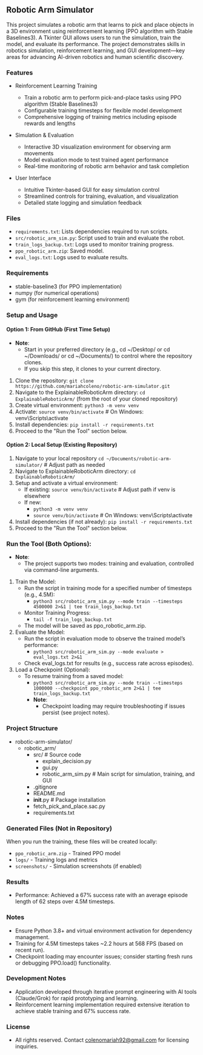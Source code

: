 ## Robotic Arm Simulator 
This project simulates a robotic arm that learns to pick and place objects in a 3D environment using reinforcement learning (PPO algorithm with Stable Baselines3). A Tkinter GUI allows users to run the simulation, train the model, and evaluate its performance. The project demonstrates skills in robotics simulation, reinforcement learning, and GUI development—key areas for advancing AI-driven robotics and human scientific discovery.

### Features
- Reinforcement Learning Training
  - Train a robotic arm to perform pick-and-place tasks using PPO algorithm (Stable Baselines3)
  - Configurable training timesteps for flexible model development
  - Comprehensive logging of training metrics including episode rewards and lengths

- Simulation & Evaluation
  - Interactive 3D visualization environment for observing arm movements
  - Model evaluation mode to test trained agent performance
  - Real-time monitoring of robotic arm behavior and task completion

- User Interface
  - Intuitive Tkinter-based GUI for easy simulation control
  - Streamlined controls for training, evaluation, and visualization
  - Detailed state logging and simulation feedback

### Files
- `requirements.txt`: Lists dependencies required to run scripts.
- `src/robotic_arm_sim.py`: Script used to train and evaluate the robot.
- `train_logs_backup.txt`: Logs used to monitor training progress.
- `ppo_robotic_arm.zip`: Saved model.
- `eval_logs.txt`: Logs used to evaluate results. 

### Requirements 
- stable-baseline3 (for PPO implementation)
- numpy (for numerical operations)
- gym (for reinforcement learning environment)

### Setup and Usage
#### Option 1: From GitHub (First Time Setup)
- **Note**:
  - Start in your preferred directory (e.g., cd ~/Desktop/ or cd ~/Downloads/ or cd ~/Documents/) to control where the repository clones. 
  - If you skip this step, it clones to your current directory.
1. Clone the repository: `git clone https://github.com/mariahcoleno/robotic-arm-simulator.git`
2. Navigate to the ExplainableRoboticArm directory: `cd ExplainableRoboticArm/` (from the root of your cloned repository)
3. Create virtual environment: `python3 -m venv venv`
4. Activate: `source venv/bin/activate` # On Windows: venv\Scripts\activate
5. Install dependencies: `pip install -r requirements.txt`
6. Proceed to the "Run the Tool" section below.

#### Option 2: Local Setup (Existing Repository)
1. Navigate to your local repository `cd ~/Documents/robotic-arm-simulator/` # Adjust path as needed
2. Navigate to ExplainableRoboticArm directory: `cd ExplainableRoboticArm/`
3. Setup and activate a virtual environment:
   - If existing: `source venv/bin/activate` # Adjust path if venv is elsewhere
   - If new:
     - `python3 -m venv venv`
     - `source venv/bin/activate` # On Windows: venv\Scripts\activate
4. Install dependencies (if not already): `pip install -r requirements.txt` 
5. Proceed to the "Run the Tool" section below.

### Run the Tool (Both Options):
- **Note**:
  - The project supports two modes: training and evaluation, controlled via command-line arguments.
1. Train the Model:
   - Run the script in training mode for a specified number of timesteps (e.g., 4.5M):
     - `python3 src/robotic_arm_sim.py --mode train --timesteps 4500000 2>&1 | tee train_logs_backup.txt`
   - Monitor Training Progress:
     - `tail -f train_logs_backup.txt`
   - The model will be saved as ppo_robotic_arm.zip.
2. Evaluate the Model: 
   - Run the script in evaluation mode to observe the trained model’s performance:
     - `python3 src/robotic_arm_sim.py --mode evaluate > eval_logs.txt 2>&1`
   - Check eval_logs.txt for results (e.g., success rate across episodes).
3. Load a Checkpoint (Optional): 
   - To resume training from a saved model:
     - `python3 src/robotic_arm_sim.py --mode train --timesteps 1000000 --checkpoint ppo_robotic_arm 2>&1 | tee train_logs_backup.txt`
     - **Note**:
       - Checkpoint loading may require troubleshooting if issues persist (see project notes). 
   
### Project Structure
- robotic-arm-simulator/
  - robotic_arm/
    - src/                  # Source code
      - explain_decision.py      
      - gui.py      
      - robotic_arm_sim.py  # Main script for simulation, training, and GUI
    - .gitignore
    - README.md
    - __init__.py           # Package installation
    - fetch_pick_and_place.sac.py
    - requirements.txt 

###  Generated Files (Not in Repository)
When you run the training, these files will be created locally:
- `ppo_robotic_arm.zip` - Trained PPO model
- `logs/` - Training logs and metrics
- `screenshots/` - Simulation screenshots (if enabled)

### Results
- Performance: Achieved a 67% success rate with an average episode length of 62 steps over 4.5M timesteps.

### Notes
- Ensure Python 3.8+ and virtual environment activation for dependency management.
- Training for 4.5M timesteps takes ~2.2 hours at 568 FPS (based on recent run).
- Checkpoint loading may encounter issues; consider starting fresh runs or debugging PPO.load() functionality.

### Development Notes
- Application developed through iterative prompt engineering with AI tools (Claude/Grok) for rapid prototyping and learning.
- Reinforcement learning implementation required extensive iteration to achieve stable training and 67% success rate.

### License
- All rights reserved. Contact colenomariah92@gmail.com for licensing inquiries.
